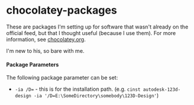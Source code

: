 # chocolatey-packages
These are packages I'm setting up for software that wasn't already on the official feed, but that I thought useful (because I use them). For more information, see [chocolatey.org](http://chocolatey.org).

I'm new to his, so bare with me.

#### Package Parameters
The following package parameter can be set:

 * `-ia /D=` - this is for the installation path. (e.g. `cinst autodesk-123d-design -ia '/D=E:\SomeDirectory\somebody\123D-Design'`)
